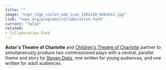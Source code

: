 ```yaml
---
title: ""
image: "nnpn_logo_violet_web_icon_128x128_640x612.jpg"
link: "nnpn.org/programs/collaboration-fund"
current: "false"
related:
- Collaboration Fund
---
```


**Actor's Theatre of Charlotte** and <a href="https://www.ctcharlotte.org/Online/default.asp" rel="nofollow">Children's Theatre of Charlotte</a> partner to simultaneously produce two commissioned plays with a central, parallel theme and story by <a href="https://newplayexchange.org/users/479/steven-dietz" rel="nofollow">Steven Dietz</a>, one written for young audiences, and one written for adult audiences.

